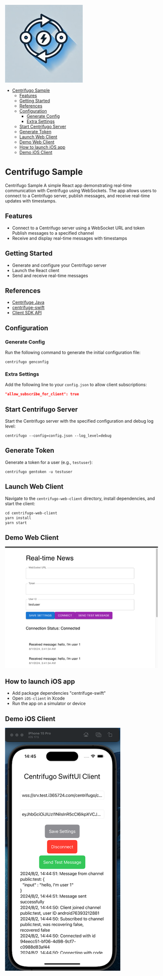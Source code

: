 
![](./icon-256.jpg)

- [Centrifugo Sample](#centrifugo-sample)
  - [Features](#features)
  - [Getting Started](#getting-started)
  - [References](#references)
  - [Configuration](#configuration)
    - [Generate Config](#generate-config)
    - [Extra Settings](#extra-settings)
  - [Start Centrifugo Server](#start-centrifugo-server)
  - [Generate Token](#generate-token)
  - [Launch Web Client](#launch-web-client)
  - [Demo Web Client](#demo-web-client)
  - [How to launch iOS app](#how-to-launch-ios-app)
  - [Demo iOS Client](#demo-ios-client)


# Centrifugo Sample

Centrifugo Sample
A simple React app demonstrating real-time communication with Centrifugo using WebSockets. The app allows users to connect to a Centrifugo server, publish messages, and receive real-time updates with timestamps.

## Features
- Connect to a Centrifugo server using a WebSocket URL and token
Publish messages to a specified channel
- Receive and display real-time messages with timestamps
## Getting Started
- Generate and configure your Centrifugo server
- Launch the React client
- Send and receive real-time messages

## References
- [Centrifuge Java](https://github.com/centrifugal/centrifuge-java)  
- [centrifuge-swift](https://github.com/centrifugal/centrifuge-swift)
- [Client SDK API](https://centrifugal.dev/docs/transports/client_api)
## Configuration

### Generate Config
Run the following command to generate the initial configuration file:
```shell
centrifugo genconfig
```

### Extra Settings
Add the following line to your `config.json` to allow client subscriptions:
```json
"allow_subscribe_for_client": true
```

## Start Centrifugo Server
Start the Centrifugo server with the specified configuration and debug log level:
```shell
centrifugo --config=config.json --log_level=debug
```

## Generate Token
Generate a token for a user (e.g., `testuser`):
```shell
centrifugo gentoken -u testuser
```

## Launch Web Client
Navigate to the `centrifugo-web-client` directory, install dependencies, and start the client:
```shell
cd centrifugo-web-client
yarn install
yarn start
```

## Demo Web Client
![](./README/demo.png)

## How to launch iOS app
- Add package dependencies "centrifuge-swift"
- Open `iOS-client` in Xcode
- Run the app on a simulator or device

## Demo iOS Client
![](./README/demo_ios.png)
